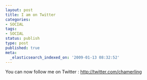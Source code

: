 ```yaml
---
layout: post
title: I am on Twitter
categories:
- SOCIAL
tags:
- SOCIAL
status: publish
type: post
published: true
meta:
  _elasticsearch_indexed_on: '2009-01-13 08:32:52'
---
```

You can now follow me on Twitter : <a href="http://twitter.com/chamerling" target="_blank">http://twitter.com/chamerling</a>
